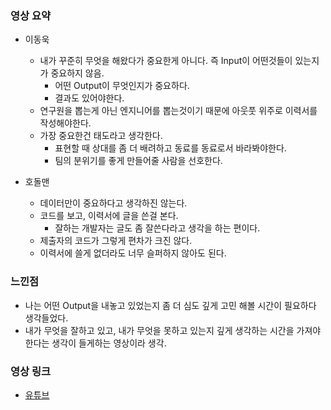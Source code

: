 ### 영상 요약
- 이동욱
    - 내가 꾸준히 무엇을 해왔다가 중요한게 아니다. 즉 Input이 어떤것들이 있는지가 중요하지 않음.
        - 어떤 Output이 무엇인지가 중요하다.
        - 결과도 있어야한다.
    - 연구원을 뽑는게 아닌 엔지니어를 뽑는것이기 때문에 아웃풋 위주로 이력서를 작성해야한다.
    - 가장 중요한건 태도라고 생각한다.
        - 표현할 때 상대를 좀 더 배려하고 동료를 동료로서 바라봐야한다.
        - 팀의 분위기를 좋게 만들어줄 사람을 선호한다.

- 호돌맨 
    - 데이터만이 중요하다고 생각하진 않는다.
    - 코드를 보고, 이력서에 글을 쓴걸 본다.
        - 잘하는 개발자는 글도 좀 잘쓴다라고 생각을 하는 편이다.
    - 제출자의 코드가 그렇게 편차가 크진 않다.
    - 이력서에 쓸게 없더라도 너무 슬퍼하지 않아도 된다.

### 느낀점
- 나는 어떤 Output을 내놓고 있었는지 좀 더 심도 깊게 고민 해볼 시간이 필요하다 생각들었다.
- 내가 무엇을 잘하고 있고, 내가 무엇을 못하고 있는지 깊게 생각하는 시간을 가져야 한다는 생각이 들게하는 영상이라 생각.

### 영상 링크
- [유튜브](https://www.youtube.com/watch?v=4OWuDjCk16M)